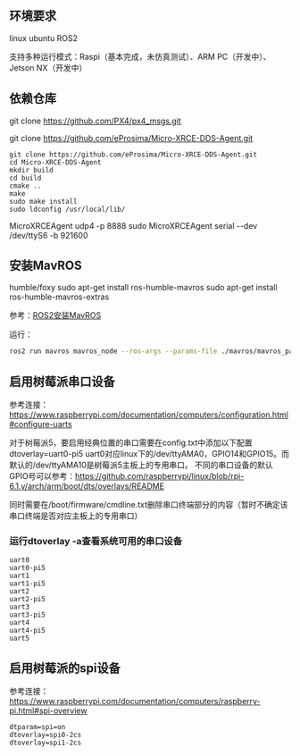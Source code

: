   ## 环境要求
  linux ubuntu ROS2

  支持多种运行模式：Raspi（基本完成，未仿真测试）、ARM PC（开发中）、Jetson NX（开发中）

  ## 依赖仓库

  git clone https://github.com/PX4/px4_msgs.git


  git clone https://github.com/eProsima/Micro-XRCE-DDS-Agent.git
  ```shell
  git clone https://github.com/eProsima/Micro-XRCE-DDS-Agent.git
  cd Micro-XRCE-DDS-Agent
  mkdir build
  cd build
  cmake ..
  make
  sudo make install
  sudo ldconfig /usr/local/lib/
  ```

  MicroXRCEAgent udp4 -p 8888
  sudo MicroXRCEAgent serial --dev /dev/ttyS6 -b 921600

  ## 安装MavROS
  humble/foxy
  sudo apt-get install ros-humble-mavros 
  sudo apt-get install ros-humble-mavros-extras

  参考：[ROS2安装MavROS](https://blog.csdn.net/sinat_16643223/article/details/136144717)

  运行：
  ```sh
  ros2 run mavros mavros_node --ros-args --params-file ./mavros/mavros_param_1.yaml
  ```

  ## 启用树莓派串口设备
  参考连接：
  https://www.raspberrypi.com/documentation/computers/configuration.html#configure-uarts

  对于树莓派5，要启用经典位置的串口需要在config.txt中添加以下配置
  dtoverlay=uart0-pi5
  uart0对应linux下的/dev/ttyAMA0，GPIO14和GPIO15。而默认的/dev/ttyAMA10是树莓派5主板上的专用串口。
  不同的串口设备的默认GPIO号可以参考：https://github.com/raspberrypi/linux/blob/rpi-6.1.y/arch/arm/boot/dts/overlays/README

  同时需要在/boot/firmware/cmdline.txt删除串口终端部分的内容（暂时不确定该串口终端是否对应主板上的专用串口）

  ### 运行dtoverlay -a查看系统可用的串口设备
  
  ```shell
  uart0
  uart0-pi5
  uart1
  uart1-pi5
  uart2
  uart2-pi5
  uart3
  uart3-pi5
  uart4
  uart4-pi5
  uart5
  ```

## 启用树莓派的spi设备
参考连接：
https://www.raspberrypi.com/documentation/computers/raspberry-pi.html#spi-overview
```shell
dtparam=spi=on
dtoverlay=spi0-2cs
dtoverlay=spi1-2cs
```